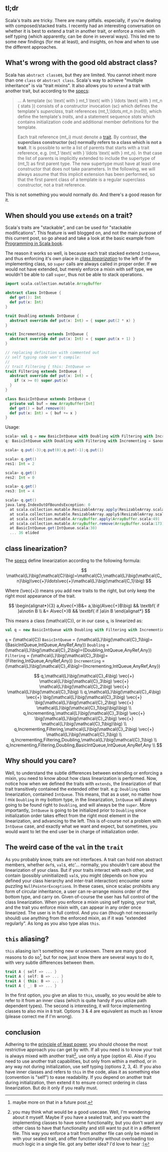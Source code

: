 ## tl;dr
Scala's traits are tricky. There are many pitfalls. especially, if you're dealing with composed/stacked traits. I recently had an interesting conversation on whether it is best to extend a trait in another trait, or enforce a mixin with self typing (which apparently, can be done in several ways). This led me to some new findings (for me at least), and insights, on how and when to use the different approaches.

## What's wrong with the good old abstract class?
Scala has `abstract class`es, but they are limited. You cannot inherit more than one `class` or `abstract class`. Scala's way to achieve "multiple inheritance" is via "trait mixins". It also allows you to `extend` a trait with another trait, but according to the [specs](https://www.scala-lang.org/files/archive/spec/2.12/05-classes-and-objects.html#templates):

> … A template \(sc \text{ with } mt_1 \text{ with } \ldots \text{ with } mt_n \{ stats \}\) consists of a constructor invocation \(sc\) which defines the template's _superclass_, trait references \(mt_1,\ldots,mt_n (n≥0)\), which define the template's _traits_, and a statement sequence _stats_ which contains initialization code and additional member definitions for the template.
>
> Each trait reference \(mt_i\) must denote a [trait](https://www.scala-lang.org/files/archive/spec/2.12/05-classes-and-objects.html#traits). By contrast, **the superclass constructor \(sc\) normally refers to a class which is not a trait**. It is possible to write a list of parents that starts with a trait reference, e.g. \(mt_1 \text{ with } \ldots \text{ with } mt_n\). In that case the list of parents is implicitly extended to include the supertype of \(mt_1\) as first parent type. The new supertype must have at least one constructor that does not take parameters. In the following, we will always assume that this implicit extension has been performed, so that the first parent class of a template is a regular superclass constructor, not a trait reference.

This is not something you would normally do. And there's a good reason for it.

## When should you use `extends` on a trait?
Scala's traits are "stackable", and can be used for "stackable modifications". This feature is well blogged on, and not the main purpose of this current post, so go ahead and take a look at the basic example  from [Programming in Scala book](https://booksites.artima.com/programming_in_scala_3ed/examples/html/ch12.html#sec5).

The reason it works so well, is because each trait stacked extend `IntQueue`, and thus enforcing it's own place in [_class linearization_](https://www.scala-lang.org/files/archive/spec/2.12/05-classes-and-objects.html#class-linearization) to the left of the implementing class, so `super` calls are always called in proper order. If we would not have extended, but merely enforce a mixin with self type, we wouldn't be able to call `super`, thus not be able to stack operations.

```scala
import scala.collection.mutable.ArrayBuffer

abstract class IntQueue {
  def get(): Int
  def put(x: Int)
}

trait Doubling extends IntQueue {
  abstract override def put(x: Int) = { super.put(2 * x) }
}

trait Incrementing extends IntQueue {
  abstract override def put(x: Int) = { super.put(x + 1) }
}

// replacing definition with commented out
// self typing code won't compile:
//
// trait Filtering { this: IntQueue =>
trait Filtering extends IntQueue {
  abstract override def put(x: Int) = {
    if (x >= 0) super.put(x)
  }
}

class BasicIntQueue extends IntQueue {
  private val buf = new ArrayBuffer[Int]
  def get() = buf.remove(0)
  def put(x: Int) = { buf += x }
}
```
Usage:
```scala
scala> val q = new BasicIntQueue with Doubling with Filtering with Incrementing
q: BasicIntQueue with Doubling with Filtering with Incrementing = $anon$1@5e3dd1f3

scala> q.put(-3);q.put(0);q.put(-1);q.put(1)

scala> q.get()
res1: Int = 2

scala> q.get()
res2: Int = 0

scala> q.get()
res3: Int = 4

scala> q.get()
java.lang.IndexOutOfBoundsException: 0
  at scala.collection.mutable.ResizableArray.apply(ResizableArray.scala:46)
  at scala.collection.mutable.ResizableArray.apply$(ResizableArray.scala:45)
  at scala.collection.mutable.ArrayBuffer.apply(ArrayBuffer.scala:49)
  at scala.collection.mutable.ArrayBuffer.remove(ArrayBuffer.scala:173)
  at BasicIntQueue.get(IntQueue.scala:30)
  ... 36 elided
```

## class linearization?
The [specs]() define linearization according to the following formula:

$$
\mathcal{L}\big(\mathcal{C}\big)=\mathcal{C},\mathcal{L}\big(\mathcal{C_n}\big)\vec{+}\ldots\vec{+}\mathcal{L}\big(\mathcal{C_1}\big)
$$

Where \(\vec{+}\) means you add new traits to the right, but only keep the right most appearance of the trait.

$$
\begin{alignat*}{3}
    a,A\vec{+}B&= a,\big(A\vec{+}B\big) && \textbf{ if }a\notin B \\
               &= A\vec{+}B             && \textbf{ if }a\in B
\end{alignat*}
$$

This means a class \(\mathcal{C}\), or in our case `q`, is linearized as:
```scala
val q = new BasicIntQueue with Doubling with Filtering with Incrementing
```
`q` = \(\mathcal{C}\)
`BasicIntQueue` = \(\mathcal{L}\big(\mathcal{C}_1\big)=\{BasicIntQueue,IntQueue,AnyRef,Any\}\)
`Doubling` = \(\mathcal{L}\big(\mathcal{C}_2\big)=\{Doubling,IntQueue,AnyRef,Any\}\)
`Filtering` = \(\mathcal{L}\big(\mathcal{C}_3\big)=\{Filtering,IntQueue,AnyRef,Any\}\)
`Incrementing` = \(\mathcal{L}\big(\mathcal{C}_4\big)=\{Incrementing,IntQueue,AnyRef,Any\}\)

$$
q,\mathcal{L}\big(\mathcal{C}_4\big) \vec{+} \mathcal{L}\big(\mathcal{C}_3\big) \vec{+} \mathcal{L}\big(\mathcal{C}_2\big) \vec{+} \mathcal{L}\big(\mathcal{C}_1\big) \\
q,\mathcal{L}\big(\mathcal{C}_4\big) \vec{+} \big(\mathcal{L}\big(\mathcal{C}_3\big) \vec{+} \big(\mathcal{L}\big(\mathcal{C}_2\big) \vec{+} \mathcal{L}\big(\mathcal{C}_1\big)\big)\big) \\
q,Incrementing,\mathcal{L}\big(\mathcal{C}_3\big) \vec{+} \big(\mathcal{L}\big(\mathcal{C}_2\big) \vec{+} \mathcal{L}\big(\mathcal{C}_1\big)\big) \\
q,Incrementing,Filtering,\mathcal{L}\big(\mathcal{C}_2\big) \vec{+} \mathcal{L}\big(\mathcal{C}_1\big) \\
q,Incrementing,Filtering,Doubling,\mathcal{L}\big(\mathcal{C}_1\big) \\
q,Incrementing,Filtering,Doubling,BasicIntQueue,IntQueue,AnyRef,Any \\
$$

## Why should you care?
Well, to understand the subtle differences between extending or enforcing a mixin, you need to know about how class linearization is performed. Now, notice how when we defined the traits with `extends`, the linearization of that trait transitively contained the extended other trait. e.g: `Doubling` class linearization, contained `IntQueue`. This means, that as a user, no matter how I mix `Doubling` in my bottom type, in the linearization, `IntQueue` will always going to be found right to `Doubling`, and will always be the `super`. More importantly, `IntQueue` is going to be initialized prior to `Doubling` since initialization order takes effect from the right most element in the linearization, and advancing to the left. This is of-course  not a problem with `IntQueue` case, and exactly what we want and expect, but sometimes, you would want to let the end user be in charge of initialization order.

## The weird case of the `val` in the `trait`
As you probably know, traits are not interfaces. A trait can hold non abstract members, whether `def`s, `val`s, etc'... normally, you shouldn't care about the linearization of your class. But if your traits interact with each other, and contain (possibly uninitialized) `val`s, you might (depends on how you defined your class hierarchy and inter-trait interaction) encounter some puzzling `NullPointerException`s. In these cases, since scalac prohibits any form of circular inheritance, a user can re-arrange mixins order of the bottom type, and carry on. Given of-course the user has full control of the class linearization. When you enforce a mixin using self typing, your trait, and the trait you enforce mixin with, can appear in any order once linearized. The user is in full control. And you can (though not necessarily should) use anything from the enforced mixin, as if it was "extended regularly". As long as you also type alias `this`.

## `this` aliasing?
`this` aliasing isn't something new or unknown. There are many good reasons to do so[^footnote1], but for now, just know there are several ways to do it, with very subtle differences between them.
```scala
trait A { self => ... }
trait A { self: B => ... }
trait A { this: B => ... }
trait A { _: B => ... }
```
In the first option, you give an alias to `this`, usually, so you would be able to refer to it from an inner class (which is quite handy if you utilize path dependent types). The second is interesting, it will force implementing classes to also mix in `B` trait. Options 3 & 4 are equivalent as much as I know (please correct me if I'm wrong).

## conclusion
Adhering to the [principle of least power](http://www.lihaoyi.com/post/StrategicScalaStylePrincipleofLeastPower.html), you should choose the most restrictive approach you can get by with. If all you need is to know your trait is always mixed with another trait[^footnote2], use only a type (option 4). Also if you need to use another trait capabilities, but only from within a method, or in any way not during initialization, use self typing (options 2, 3, 4). If you also have inner classes and refers to `this` in the code, alias it as something else (convention is "self") to ease readability. If you depend on another trait during initialization, then extend it to ensure correct ordering in class linearization. But do it only if you really must.

[^footnote1]: maybe more on that in a future post.

[^footnote2]: you may think what would be a good usecase. Well, I'm wondering about it myself. Maybe if you have a sealed trait, and you want the implementing classes to have some functionality, but you don't want any other class to have that functionality and still want to put it in a different file. This way you enforce a trait from another file can only be mixed in with your sealed trait, and offer functionality without overloading too much logic in a single file. got any better idea? I'd love to hear :)
